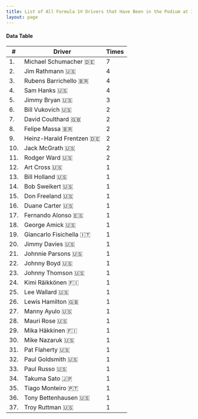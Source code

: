 ```yaml
---
title: List of All Formula 1® Drivers that Have Been in the Podium at Indianapolis Motor Speedway
layout: page
---
```


<canvas id="chart" width="400" height="180"></canvas>
<script>
var data = {
    "datasets": [
        {
            "backgroundColor": "#f3a935",
            "borderColor": "#f68639",
            "borderWidth": 1,
            "data": [
                7.0,
                4.0,
                4.0,
                4.0,
                3.0,
                2.0,
                2.0,
                2.0,
                2.0,
                2.0,
                2.0,
                1.0,
                1.0,
                1.0,
                1.0,
                1.0,
                1.0,
                1.0,
                1.0,
                1.0,
                1.0,
                1.0,
                1.0,
                1.0,
                1.0,
                1.0,
                1.0,
                1.0,
                1.0,
                1.0,
                1.0,
                1.0,
                1.0,
                1.0,
                1.0,
                1.0,
                1.0
            ],
            "label": "Times"
        }
    ],
    "labels": [
        "Michael Schumacher 🇩🇪",
        "Jim Rathmann 🇺🇸",
        "Rubens Barrichello 🇧🇷",
        "Sam Hanks 🇺🇸",
        "Jimmy Bryan 🇺🇸",
        "Bill Vukovich 🇺🇸",
        "David Coulthard 🇬🇧",
        "Felipe Massa 🇧🇷",
        "Heinz-Harald Frentzen 🇩🇪",
        "Jack McGrath 🇺🇸",
        "Rodger Ward 🇺🇸",
        "Art Cross 🇺🇸",
        "Bill Holland 🇺🇸",
        "Bob Sweikert 🇺🇸",
        "Don Freeland 🇺🇸",
        "Duane Carter 🇺🇸",
        "Fernando Alonso 🇪🇸",
        "George Amick 🇺🇸",
        "Giancarlo Fisichella 🇮🇹",
        "Jimmy Davies 🇺🇸",
        "Johnnie Parsons 🇺🇸",
        "Johnny Boyd 🇺🇸",
        "Johnny Thomson 🇺🇸",
        "Kimi Räikkönen 🇫🇮",
        "Lee Wallard 🇺🇸",
        "Lewis Hamilton 🇬🇧",
        "Manny Ayulo 🇺🇸",
        "Mauri Rose 🇺🇸",
        "Mika Häkkinen 🇫🇮",
        "Mike Nazaruk 🇺🇸",
        "Pat Flaherty 🇺🇸",
        "Paul Goldsmith 🇺🇸",
        "Paul Russo 🇺🇸",
        "Takuma Sato 🇯🇵",
        "Tiago Monteiro 🇵🇹",
        "Tony Bettenhausen 🇺🇸",
        "Troy Ruttman 🇺🇸"
    ]
};
var options = {
  legend: {
    display: false
  },
  scales: {
    xAxes: [{
      ticks: {
        beginAtZero: true,
        maxRotation: 180
      }
    }],
    yAxes: [{
      ticks: {
        beginAtZero: true
      }
    }]
  }
};
new Chart("chart", {
    data: data,
    type: 'bar',
    options: options
});
</script>



#### Data Table

| # | Driver | Times |
|--|--|--|
| 1. | Michael Schumacher 🇩🇪 | 7 |
| 2. | Jim Rathmann 🇺🇸 | 4 |
| 3. | Rubens Barrichello 🇧🇷 | 4 |
| 4. | Sam Hanks 🇺🇸 | 4 |
| 5. | Jimmy Bryan 🇺🇸 | 3 |
| 6. | Bill Vukovich 🇺🇸 | 2 |
| 7. | David Coulthard 🇬🇧 | 2 |
| 8. | Felipe Massa 🇧🇷 | 2 |
| 9. | Heinz-Harald Frentzen 🇩🇪 | 2 |
| 10. | Jack McGrath 🇺🇸 | 2 |
| 11. | Rodger Ward 🇺🇸 | 2 |
| 12. | Art Cross 🇺🇸 | 1 |
| 13. | Bill Holland 🇺🇸 | 1 |
| 14. | Bob Sweikert 🇺🇸 | 1 |
| 15. | Don Freeland 🇺🇸 | 1 |
| 16. | Duane Carter 🇺🇸 | 1 |
| 17. | Fernando Alonso 🇪🇸 | 1 |
| 18. | George Amick 🇺🇸 | 1 |
| 19. | Giancarlo Fisichella 🇮🇹 | 1 |
| 20. | Jimmy Davies 🇺🇸 | 1 |
| 21. | Johnnie Parsons 🇺🇸 | 1 |
| 22. | Johnny Boyd 🇺🇸 | 1 |
| 23. | Johnny Thomson 🇺🇸 | 1 |
| 24. | Kimi Räikkönen 🇫🇮 | 1 |
| 25. | Lee Wallard 🇺🇸 | 1 |
| 26. | Lewis Hamilton 🇬🇧 | 1 |
| 27. | Manny Ayulo 🇺🇸 | 1 |
| 28. | Mauri Rose 🇺🇸 | 1 |
| 29. | Mika Häkkinen 🇫🇮 | 1 |
| 30. | Mike Nazaruk 🇺🇸 | 1 |
| 31. | Pat Flaherty 🇺🇸 | 1 |
| 32. | Paul Goldsmith 🇺🇸 | 1 |
| 33. | Paul Russo 🇺🇸 | 1 |
| 34. | Takuma Sato 🇯🇵 | 1 |
| 35. | Tiago Monteiro 🇵🇹 | 1 |
| 36. | Tony Bettenhausen 🇺🇸 | 1 |
| 37. | Troy Ruttman 🇺🇸 | 1 |
